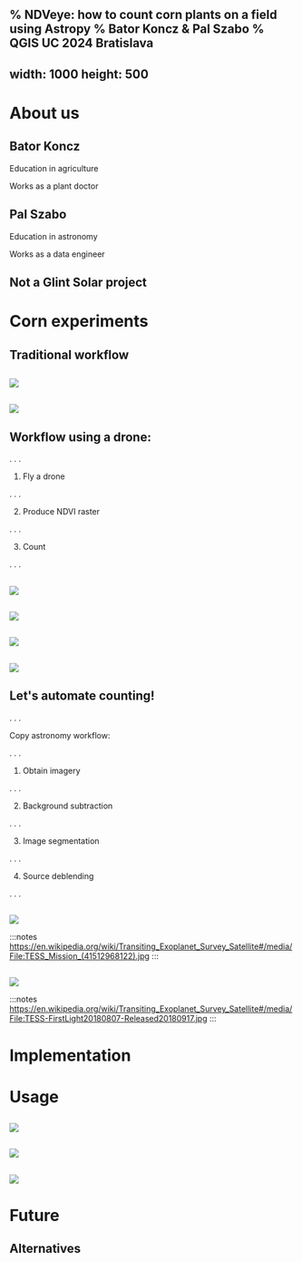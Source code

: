 % NDVeye: how to count corn plants on a field using Astropy
% Bator Koncz & Pal Szabo
% QGIS UC 2024 Bratislava
---
width: 1000
height: 500
---

# About us

## Bator Koncz

Education in agriculture

Works as a plant doctor

## Pal Szabo

Education in astronomy

Works as a data engineer

## Not a Glint Solar project

# Corn experiments

## Traditional workflow

##

![](images/village_counts.png)

##

![](images/guy_counts.jpeg)

## Workflow using a drone:

. . .

1. Fly a drone

. . .

2. Produce NDVI raster

. . . 

3. Count

. . .

##

![](images/drone-clean.webp)

##

![](images/corn_field.jpg)

##

![](images/cultiwise-webpage.png)

##

![](images/NDVIraster.png)

## Let's automate counting!

. . . 

Copy astronomy workflow:

. . .

1. Obtain imagery

. . .

2. Background subtraction

. . . 

3. Image segmentation

. . . 

4. Source deblending

. . . 

##

![](https://upload.wikimedia.org/wikipedia/commons/thumb/e/e8/TESS_Mission_%2841512968122%29.jpg/2880px-TESS_Mission_%2841512968122%29.jpg)

:::notes
https://en.wikipedia.org/wiki/Transiting_Exoplanet_Survey_Satellite#/media/File:TESS_Mission_(41512968122).jpg
:::

##

![](https://upload.wikimedia.org/wikipedia/commons/thumb/1/1e/TESS-FirstLight20180807-Released20180917.jpg/1920px-TESS-FirstLight20180807-Released20180917.jpg)

:::notes
https://en.wikipedia.org/wiki/Transiting_Exoplanet_Survey_Satellite#/media/File:TESS-FirstLight20180807-Released20180917.jpg
:::

# Implementation

# Usage

## 
![](https://github.com/zabop/ndveye/blob/master/docs/drawCornSections.gif?raw=true)

##
![](https://github.com/zabop/ndveye/blob/master/docs/extract4rasters.gif?raw=true)

##
![](https://github.com/zabop/ndveye/blob/master/docs/ndveye_for_corn.gif?raw=true)

# Future

## Alternatives

